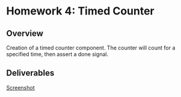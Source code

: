 # Homework 4: Timed Counter

## Overview
Creation of a timed counter component. The counter will count for a specified time, then assert a done signal.

## Deliverables
[Screenshot](assets/HW4.png)
